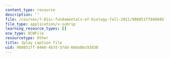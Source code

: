 ```yaml
---
content_type: resource
description: ''
file: /courses/7-01sc-fundamentals-of-biology-fall-2011/908851ff84604b7d37dd60da0bc93d30_LvLbaVW84nE.srt
file_type: application/x-subrip
learning_resource_types: []
ocw_type: OCWFile
resourcetype: Other
title: 3play caption file
uid: 908851ff-8460-4b7d-37dd-60da0bc93d30
---
```

